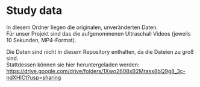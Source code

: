 # Study data

In diesem Ordner liegen die originalen, unveränderten Daten.  
Für unser Projekt sind das die aufgenommenen Ultraschall Videos (jeweils 10 Sekunden, MP4-Format).

Die Daten sind nicht in diesem Repository enthalten, da die Dateien zu groß sind.  
Stattdessen können sie hier heruntergeladen werden: https://drive.google.com/drive/folders/1Xwo2608xB2Mrasx8bQ9g8_3c-ndXHICt?usp=sharing
